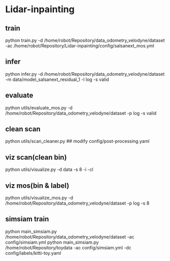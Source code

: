 # Lidar-inpainting

## train
python train.py -d /home/robot/Repository/data_odometry_velodyne/dataset -ac /home/robot/Repository/Lidar-inpainting/config/salsanext_mos.yml

## infer
python infer.py -d /home/robot/Repository/data_odometry_velodyne/dataset -m data/model_salsanext_residual_1 -l log -s valid

## evaluate
python utils/evaluate_mos.py -d /home/robot/Repository/data_odometry_velodyne/dataset -p log -s valid

## clean scan
python utils/scan_cleaner.py  ## modify config/post-processing.yaml

## viz scan(clean bin)
python utils/visualize.py -d data -s 8 -i -cl

## viz mos(bin & label)
python utils/visualize_mos.py -d /home/robot/Repository/data_odometry_velodyne/dataset -p log -s 8

## simsiam train
python main_simsiam.py /home/robot/Repository/data_odometry_velodyne/dataset -ac config/simsiam.yml
python main_simsiam.py /home/robot/Repository/toydata -ac config/simsiam.yml -dc config/labels/kitti-toy.yaml